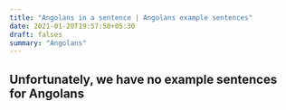 ```yaml
---
title: "Angolans in a sentence | Angolans example sentences"
date: 2021-01-20T19:57:50+05:30
draft: falses
summary: "Angolans"
---
```

## Unfortunately, we have no example sentences for Angolans                 
